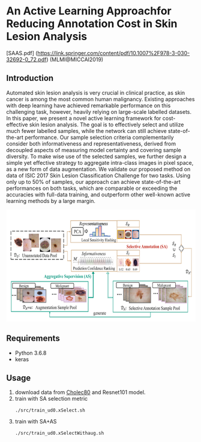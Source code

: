 # An Active Learning Approachfor Reducing Annotation Cost in Skin Lesion Analysis
[SAAS.pdf] (https://link.springer.com/content/pdf/10.1007%2F978-3-030-32692-0_72.pdf) (MLMI@MICCAI2019)
## Introduction
Automated skin lesion analysis is very crucial in clinical practice, as skin cancer is among the most common human malignancy. Existing approaches with deep learning have achieved remarkable performance on this challenging task, however, heavily relying on large-scale labelled datasets. In this paper, we present a novel active learning framework for cost-effective skin lesion analysis. The goal is to effectively select and utilize much fewer labelled samples, while the network can still achieve state-of-the-art performance. Our sample selection criteria complementarily consider both informativeness and representativeness, derived from decoupled aspects of measuring model certainty and covering sample diversity. To make wise use of the selected samples, we further design a simple yet effective strategy to aggregate intra-class images in pixel space, as a new form of data augmentation. We validate our proposed method on data of ISIC 2017 Skin Lesion Classification Challenge for two tasks. Using only up to 50% of samples, our approach can achieve state-of-the-art performances on both tasks, which are comparable or exceeding the accuracies with full-data training, and outperform other well-known active learning methods by a large margin.
<td><img src="Screenshot from 2020-07-17 04-17-00.png" width=960 height=300></td>

## Requirements
- Python 3.6.8
- keras 
## Usage
1.  download data from [Cholec80](http://camma.u-strasbg.fr/datasets) and Resnet101 model.
2.  train with SA selection metric
    ```
    ./src/train_ud0.xSelect.sh 
    ```
3.  train with SA+AS 
    ```
    ./src/train_ud0.xSelectWithaug.sh 
    ```
